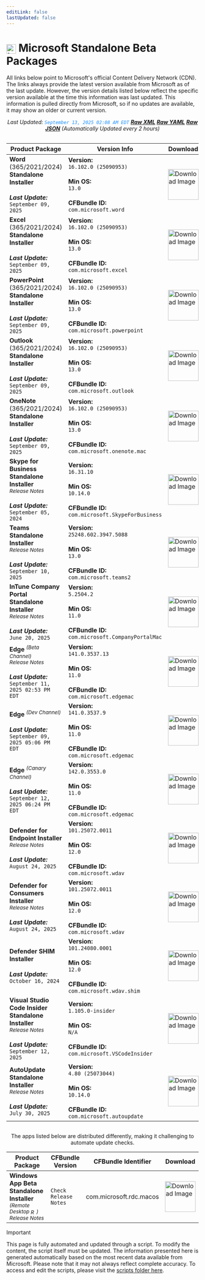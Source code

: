 ```yaml
---
editLink: false
lastUpdated: false
---
```

# <img src="/images/Microsoft_Logo_512px.png" alt="image" width="25" style="vertical-align: middle; display: inline-block;" /> Microsoft Standalone Beta Packages

<span class="extra-small">All links below point to Microsoft's official Content Delivery Network (CDN).</span>
<span class="extra-small">The links always provide the latest version available from Microsoft as of the last update. However, the version details listed below reflect the specific version available at the time this information was last updated. This information is pulled directly from Microsoft, so if no updates are available, it may show an older or current version.</span>

<div style="text-align: center;">

<span class="extra-small">_Last Updated: <code style="color : dodgerblue">September 13, 2025 02:08 AM EDT</code> [**_Raw XML_**](https://github.com/cocopuff2u/MOFA/blob/main/latest_raw_files/macos_standalone_beta.xml) [**_Raw YAML_**](https://github.com/cocopuff2u/MOFA/blob/main/latest_raw_files/macos_standalone_beta.yaml) [**_Raw JSON_**](https://github.com/cocopuff2u/MOFA/blob/main/latest_raw_files/macos_standalone_beta.json) (Automatically Updated every 2 hours)_</span>

</div>

<div style="display: flex; justify-content: center;">

| **Product Package** | **Version Info** | **Download** |
|----------------------|----------------------|--------------|
| **Word** (365/2021/2024) **Standalone Installer**<br><br>_**Last Update:**_<br>`September 09, 2025`<br> | **Version:**<br>`16.102.0 (25090953)`<br><br>**Min OS:**<br>`13.0`<br><br>**CFBundle ID:**<br>`com.microsoft.word` | <a href="https://res.public.onecdn.static.microsoft/mro1cdnstorage/4B2D7701-0A4F-49C8-B4CB-0C2D4043F51F/MacAutoupdate/Microsoft_Word_16.102.25090953_Updater.pkg"><img src="/images/MSWD_512x512x32.png" alt="Download Image" width="80"></a> |
| **Excel** (365/2021/2024) **Standalone Installer**<br><br>_**Last Update:**_<br>`September 09, 2025`<br> | **Version:**<br>`16.102.0 (25090953)`<br><br>**Min OS:**<br>`13.0`<br><br>**CFBundle ID:**<br>`com.microsoft.excel` | <a href="https://res.public.onecdn.static.microsoft/mro1cdnstorage/4B2D7701-0A4F-49C8-B4CB-0C2D4043F51F/MacAutoupdate/Microsoft_Excel_16.102.25090953_Updater.pkg"><img src="/images/XCEL_512x512x32.png" alt="Download Image" width="80"></a> |
| **PowerPoint** (365/2021/2024) **Standalone Installer**<br><br>_**Last Update:**_<br>`September 09, 2025`<br> | **Version:**<br>`16.102.0 (25090953)`<br><br>**Min OS:**<br>`13.0`<br><br>**CFBundle ID:**<br>`com.microsoft.powerpoint` | <a href="https://res.public.onecdn.static.microsoft/mro1cdnstorage/4B2D7701-0A4F-49C8-B4CB-0C2D4043F51F/MacAutoupdate/Microsoft_PowerPoint_16.102.25090953_Updater.pkg"><img src="/images/PPT3_512x512x32.png" alt="Download Image" width="80"></a> |
| **Outlook** (365/2021/2024) **Standalone Installer**<br><br>_**Last Update:**_<br>`September 09, 2025`<br> | **Version:**<br>`16.102.0 (25090953)`<br><br>**Min OS:**<br>`13.0`<br><br>**CFBundle ID:**<br>`com.microsoft.outlook` | <a href="https://res.public.onecdn.static.microsoft/mro1cdnstorage/4B2D7701-0A4F-49C8-B4CB-0C2D4043F51F/MacAutoupdate/Microsoft_Outlook_16.102.25090953_Updater.pkg"><img src="/images/Outlook_512x512x32.png" alt="Download Image" width="80"></a>|
| **OneNote** (365/2021/2024) **Standalone Installer**<br><br>_**Last Update:**_<br>`September 09, 2025`<br> | **Version:**<br>`16.102.0 (25090953)`<br><br>**Min OS:**<br>`13.0`<br><br>**CFBundle ID:**<br>`com.microsoft.onenote.mac` | <a href="https://res.public.onecdn.static.microsoft/mro1cdnstorage/4B2D7701-0A4F-49C8-B4CB-0C2D4043F51F/MacAutoupdate/Microsoft_OneNote_16.102.25090953_Updater.pkg"><img src="/images/OneNote_512x512x32.png" alt="Download Image" width="80"></a> |
| **Skype for Business Standalone Installer**<br><a href="https://support.microsoft.com/en-us/office/follow-the-latest-updates-in-skype-for-business-cece9f93-add1-4d93-9a38-56cc598e5781?ui=en-us&rs=en-us&ad=us" style="text-decoration: none;"><small>_Release Notes_</small></a><br><br>_**Last Update:**_<br>`September 05, 2024`<br> | **Version:**<br>`16.31.10`<br><br>**Min OS:**<br>`10.14.0`<br><br>**CFBundle ID:**<br>`com.microsoft.SkypeForBusiness` | <a href="https://officecdn.microsoft.com/pr/4B2D7701-0A4F-49C8-B4CB-0C2D4043F51F/MacAutoupdate/SkypeForBusinessUpdater-16.31.10.pkg"><img src="/images/skype_for_business.png" alt="Download Image" width="80"></a> |
| **Teams Standalone Installer**<br><a href="https://support.microsoft.com/en-us/office/what-s-new-in-microsoft-teams-d7092a6d-c896-424c-b362-a472d5f105de" style="text-decoration: none;"><small>_Release Notes_</small></a><br><br>_**Last Update:**_<br>`September 10, 2025`<br> | **Version:**<br>`25248.602.3947.5088`<br><br>**Min OS:**<br>`13.0`<br><br>**CFBundle ID:**<br>`com.microsoft.teams2` | <a href="https://statics.teams.cdn.office.net/production-osx/25248.602.3947.5088/MicrosoftTeams.pkg"><img src="/images/teams_512x512x32.png" alt="Download Image" width="80"></a> |
| **InTune Company Portal Standalone Installer**<br><a href="https://aka.ms/intuneupdates" style="text-decoration: none;"><small>_Release Notes_</small></a><br><br>_**Last Update:**_<br>`June 20, 2025`<br> | **Version:**<br>`5.2504.2`<br><br>**Min OS:**<br>`11.0`<br><br>**CFBundle ID:**<br>`com.microsoft.CompanyPortalMac` | <a href="https://officecdnmac.microsoft.com/pr/4B2D7701-0A4F-49C8-B4CB-0C2D4043F51F/MacAutoupdate/CompanyPortal_5.2504.2-Upgrade.pkg"><img src="/images/companyportal.png" alt="Download Image" width="80"></a> |
| **Edge** <sup>_(Beta Channel)_</sup><br><a href="https://learn.microsoft.com/en-us/deployedge/microsoft-edge-relnote-beta-channel" style="text-decoration: none;"><small>_Release Notes_</small></a><br><br>_**Last Update:**_<br>`September 11, 2025 02:53 PM EDT`<br> | **Version:**<br>`141.0.3537.13`<br><br>**Min OS:**<br>`11.0`<br><br>**CFBundle ID:**<br>`com.microsoft.edgemac` | <a href="https://msedge.sf.dl.delivery.mp.microsoft.com/filestreamingservice/files/e53bd7b8-c8f4-4ec8-9075-dc4bd509d545/MicrosoftEdgeBeta-141.0.3537.13.pkg"><img src="/images/edge_beta.png" alt="Download Image" width="80"></a>|
| **Edge** <sup>_(Dev Channel)_</sup><br><br>_**Last Update:**_<br>`September 09, 2025 05:06 PM EDT`<br> | **Version:**<br>`141.0.3537.9`<br><br>**Min OS:**<br>`11.0`<br><br>**CFBundle ID:**<br>`com.microsoft.edgemac` | <a href="https://msedge.sf.dl.delivery.mp.microsoft.com/filestreamingservice/files/48443714-cafc-44f0-b251-744db7a64ef3/MicrosoftEdgeDev-141.0.3537.9.pkg"><img src="/images/edge_dev.png" alt="Download Image" width="80"></a>|
| **Edge** <sup>_(Canary Channel)_</sup><br><br>_**Last Update:**_<br>`September 12, 2025 06:24 PM EDT`<br> | **Version:**<br>`142.0.3553.0`<br><br>**Min OS:**<br>`11.0`<br><br>**CFBundle ID:**<br>`com.microsoft.edgemac` | <a href="https://msedge.sf.dl.delivery.mp.microsoft.com/filestreamingservice/files/ec44cc32-57fa-434a-8390-3460405e4a41/MicrosoftEdgeCanary-142.0.3553.0.pkg"><img src="/images/edge_canary.png" alt="Download Image" width="80"></a>|
| **Defender for Endpoint Installer**<br><a href="https://learn.microsoft.com/microsoft-365/security/defender-endpoint/mac-whatsnew" style="text-decoration: none;"><small>_Release Notes_</small></a><br><br>_**Last Update:**_<br>`August 24, 2025`<br> | **Version:**<br>`101.25072.0011`<br><br>**Min OS:**<br>`12.0`<br><br>**CFBundle ID:**<br>`com.microsoft.wdav` | <a href="https://officecdnmac.microsoft.com/pr/4B2D7701-0A4F-49C8-B4CB-0C2D4043F51F/MacAutoupdate/wdav-upgrade.pkg"><img src="/images/defender_512x512x32.png" alt="Download Image" width="80"></a> |
| **Defender for Consumers Installer**<br><a href="https://learn.microsoft.com/microsoft-365/security/defender-endpoint/mac-whatsnew" style="text-decoration: none;"><small>_Release Notes_</small></a><br><br>_**Last Update:**_<br>`August 24, 2025`<br> | **Version:**<br>`101.25072.0011`<br><br>**Min OS:**<br>`12.0`<br><br>**CFBundle ID:**<br>`com.microsoft.wdav` | <a href="https://officecdnmac.microsoft.com/pr/4B2D7701-0A4F-49C8-B4CB-0C2D4043F51F/MacAutoupdate/Microsoft_Defender_101.25072.0011_Individuals_Installer.pkg"><img src="/images/defender_512x512x32.png" alt="Download Image" width="80"></a> |
| **Defender SHIM Installer**<br><br>_**Last Update:**_<br>`October 16, 2024`<br> | **Version:**<br>`101.24080.0001`<br><br>**Min OS:**<br>`12.0`<br><br>**CFBundle ID:**<br>`com.microsoft.wdav.shim` | <a href="https://officecdnmac.microsoft.com/pr/4B2D7701-0A4F-49C8-B4CB-0C2D4043F51F/MacAutoupdate/Microsoft_Defender_101.24080.0001_Individuals_Shim_Installer.pkg"><img src="/images/defender_512x512x32.png" alt="Download Image" width="80"></a> |
| **Visual Studio Code Insider Standalone Installer**<br><a href="https://github.com/microsoft/vscode/labels/iteration-plan" style="text-decoration: none;"><small>_Release Notes_</small></a><br><br>_**Last Update:**_<br>`September 12, 2025`<br> | **Version:**<br>`1.105.0-insider`<br><br>**Min OS:**<br>`N/A`<br><br>**CFBundle ID:**<br>`com.microsoft.VSCodeInsider` | <a href="https://vscode.download.prss.microsoft.com/dbazure/download/insider/2a2f830103fd0f9b46ea56b203bc28e2e22541e9/VSCode-darwin-universal.zip"><img src="/images/Code_512x512x32.png" alt="Download Image" width="80"></a>|
| **AutoUpdate Standalone Installer**<br><a href="https://learn.microsoft.com/en-us/officeupdates/release-history-microsoft-autoupdate" style="text-decoration: none;"><small>_Release Notes_</small></a><br><br>_**Last Update:**_<br>`July 30, 2025`<br> | **Version:**<br>`4.80 (25073044)`<br><br>**Min OS:**<br>`10.14.0`<br><br>**CFBundle ID:**<br>`com.microsoft.autoupdate` | <a href="https://officecdnmac.microsoft.com/pr/4B2D7701-0A4F-49C8-B4CB-0C2D4043F51F/MacAutoupdate/Microsoft_AutoUpdate_4.80.25073044_Updater.pkg"><img src="/images/autoupdate.png" alt="Download Image" width="80"></a>|

</div>

<div style="text-align: center;">

<span class="extra-small">The apps listed below are distributed differently, making it challenging to automate update checks.</span>

</div>

| **Product Package** | **CFBundle Version** | **CFBundle Identifier** | **Download** |
|----------------------|----------------------|--------------------------|--------------|
| **Windows App Beta Standalone Installer** <sup>_(Remote Desktop <img src="/images/microsoft-remote-desktop-logo.png" alt="Remote Desktop" width="15" style="vertical-align: middle; display: inline-block;" />)_</sup><br><a href="https://install.appcenter.ms/orgs/rdmacios-k2vy/apps/microsoft-remote-desktop-for-mac/distribution_groups/all-users-of-microsoft-remote-desktop-for-mac" style="text-decoration: none;"><small>_Release Notes_</small></a> | `Check Release Notes` | com.microsoft.rdc.macos | <a href="https://install.appcenter.ms/orgs/rdmacios-k2vy/apps/microsoft-remote-desktop-for-mac/distribution_groups/all-users-of-microsoft-remote-desktop-for-mac"><img src="/images/windowsapp.png" alt="Download Image" width="80"></a> |

> [!IMPORTANT]
> This page is fully automated and updated through a script. To modify the content, the script itself must be updated. The information presented here is generated automatically based on the most recent data available from Microsoft. Please note that it may not always reflect complete accuracy. To access and edit the scripts, please visit the [scripts folder here](https://github.com/cocopuff2u/MOFA_WEBSITE/tree/main/update_readme_scripts).
